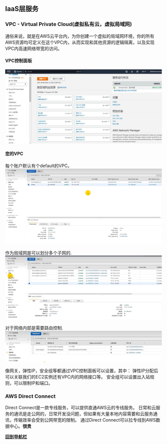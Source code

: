 ## IaaS层服务

### VPC - Virtual Private Cloud(虚拟私有云，虚拟局域网)
通俗来说，就是在AWS云平台内，为你创建一个虚拟的局域网环境，你的所有AWS资源均可定义在这个VPC内，从而实现和其他资源的逻辑隔离，以及实现VPC内高速网络带宽的访问。

#### VPC控制面板
![AWS-VPC-控制面板](/static/module-02/VPC.jpg)

#### 您的VPC
每个账户默认有个default的VPC。
![default-VPC](/static/module-02/您的VPC.jpg)

作为局域网是可以划分多个子网的.
![子网](/static/module-02/子网.jpg)

对于网络内部是需要路由控制.
![路由](/static/module-02/路由.jpg)

像网关，弹性IP，安全组等都通过VPC控制面板可以设置，其中：
弹性IP分配后可以关联我们的EC2实例还有VPC内的网络接口等。
安全组可以设置出入站规则，可以限制IP和端口。

### AWS Direct Connect
Direct Connect是一款专线服务，可以提供直通AWS云的专线服务。
日常和云服务的通讯是走公网的，日常开发没问题，但如果有大量本地内容需要和云服务通讯，传输效率会受到公网带宽的限制。
通过Direct Connect可以拉专线到AWS数据中心。**很贵**


**[回到导航栏](/README.md)**